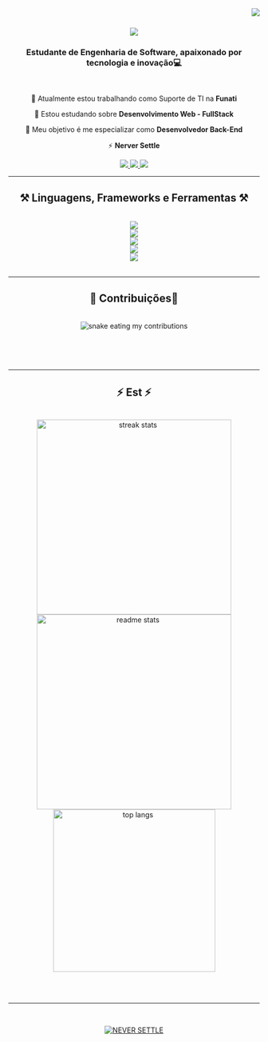 <img align="right" src="https://komarev.com/ghpvc/?username=pedrocarvh" />

<h1 align="center">
    <img src="https://readme-typing-svg.herokuapp.com/?font=Righteous&size=35&center=true&vCenter=true&width=500&height=70&duration=4000&lines=Olá +Tudo-Bem?+👋;+Eu-sou+Pedro+Carvalho!;" />
</h1>

<h3 align="center">Estudante de Engenharia de Software, apaixonado por tecnologia e inovação💻</h3>

<br/>

<div align="center">
 
 🔭 Atualmente estou trabalhando como Suporte de TI na **Funati**
 
 🌱 Estou estudando sobre **Desenvolvimento Web - FullStack**

💬 Meu objetivo é me especializar como **Desenvolvedor Back-End**

⚡ **Nerver Settle**

 </div>
 
<div align="center"> 
  <a href="mailto:pedrocarvalho.snk@gmail.com">
    <img src="https://img.shields.io/badge/Gmail-333333?style=for-the-badge&logo=gmail&logoColor=red" />
  </a>
  <a href="https://linkedin.com/in/pedro-carvalhoalmeida" target="_blank">
    <img src="https://img.shields.io/badge/LinkedIn-0077B5?style=for-the-badge&logo=linkedin&logoColor=white" target="_blank" />
  </a>
  <a href="https://pedrocarvh.github.io/OrdepOlavrac/" target="_blank">
     <img src="https://img.shields.io/badge/Portfolio-FF5722?style=for-the-badge&logo=todoist&logoColor=white" target="_blank" /> <!-- sqlite, safari, google-chrome are other good icon options -->
  </a>
</div>

 <hr/>
 
<h2 align="center">⚒️ Linguagens, Frameworks e Ferramentas ⚒️</h2>
<br/>
<div align="center">
    <img src="https://skillicons.dev/icons?i=html,css,javascript,c,java,py" /><br>
    <img src="https://skillicons.dev/icons?i=nodejs,firebase" /><br>
    <img src="https://skillicons.dev/icons?i=git,github,bash" /><br>
    <img src="https://skillicons.dev/icons?i=mysql,postgres" /><br>
    <img src="https://skillicons.dev/icons?i=figma,vscode,androidstudio,netlify" /><br>
</div>

<br/>
<hr/>

<div align="center">
  <h2>🐍 Contribuições🐍</h2>
  <br>
  <img alt="snake eating my contributions" src="https://raw.githubusercontent.com/pedrocarvh/pedrocarvh/output/github-contribution-grid-snake.svg" />
  
  <br/><br/><br/>
</div>

<hr/>

<h2 align="center">⚡ Est ⚡</h2>
<br>
<div align=center>
  <img width=390 src="https://github-readme-streak-stats-salesp07.vercel.app/?user=pedrocarvh&count_private=true&theme=react&border_radius=10" alt="streak stats"/>
  <img width=390 src="https://github-readme-stats-salesp07.vercel.app/api?username=pedrocarvh&count_private=true&show_icons=true&theme=react&rank_icon=github&border_radius=10" alt="readme stats" />
  <br/>
  <img width=325 align="center" src="https://github-readme-stats-salesp07.vercel.app/api/top-langs/?username=pedrocarvh&hide=HTML&langs_count=8&layout=compact&theme=react&border_radius=10&size_weight=0.5&count_weight=0.5&exclude_repo=github-readme-stats" alt="top langs" />
</div>

<br/><br/>

<hr/>

<br/>

<div align="center">

[![NEVER SETTLE](https://img.shields.io/badge/NEVER%20SETTLE-Visit%20Now-blue?style=for-the-badge&logo=appveyor)](https://seusite.com)
</div>

<br/>

